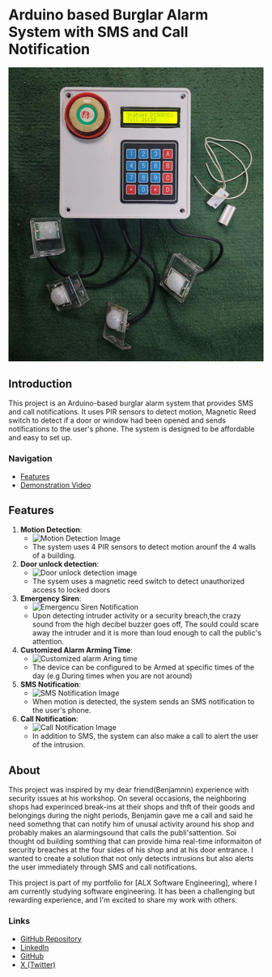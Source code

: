 # Arduino based Burglar Alarm System with SMS and Call Notification

![Cover Image](/Pictures/Image_1.jpg)

## Introduction
This project is an Arduino-based burglar alarm system that provides SMS and call notifications. It uses PIR sensors to detect motion, Magnetic Reed switch to detect if a door or window had been opened and sends notifications to the user's phone. The system is designed to be affordable and easy to set up.

### Navigation
- [Features](#features)
- [Demonstration Video](link-to-your-youtube-video)

## Features
1. **Motion Detection**: 
   - ![Motion Detection Image](link-to-motion-detection-image.jpg)
   - The system uses 4 PIR sensors to detect motion arounf the 4 walls of a building.
2. **Door unlock detection**: 
   - ![Door unlock detection image](link-to-motion-detection-image.jpg)
   - The sysem uses a magnetic reed switch to detect unauthorized access to locked doors
3. **Emergency Siren**:
   - ![Emergencu Siren Notification](link-to-call-notification-image.jpg)
   - Upon detecting intruder activity or a security breach,the crazy sound from the high decibel buzzer goes off, The sould could scare away the intruder and it is more than loud enough to call the public's attention.
4. **Customized Alarm Arming Time**:
   - ![Customized alarm Aring time](link-to-call-notification-image.jpg)
   - The device can be configured to be Armed at specific times of the day (e.g During times when you are not around)
5. **SMS Notification**:
   - ![SMS Notification Image](link-to-sms-notification-image.jpg)
   - When motion is detected, the system sends an SMS notification to the user's phone.
6. **Call Notification**:
   - ![Call Notification Image](link-to-call-notification-image.jpg)
   - In addition to SMS, the system can also make a call to alert the user of the intrusion.

## About
This project was inspired by my dear friend(Benjamnin) experience with security issues at his workshop. On several occasions, the neighboring shops had experinced break-ins at their shops and thft of their goods and belongings during the night periods, Benjamin gave me a call and said he need somethng that can notify him of unusal activity around his shop and probably makes an alarmingsound that calls the publi'sattention.
Soi thought od building somthing that can provide hima real-time informaiton of security breaches at the four sides of his shop and at his door entrance. I wanted to create a solution that not only detects intrusions but also alerts the user immediately through SMS and call notifications.

This project is part of my portfolio for [ALX Software Engineering], where I am currently studying software engineering. It has been a challenging but rewarding experience, and I'm excited to share my work with others.

### Links
- [GitHub Repository](https://github.com/Yinkusben/Arduino-Burglar_Alarm_System)
- [LinkedIn](https://www.linkedin.com/in/yinkusben)
- [GitHub](https://github.com/Yinkusben)
- [X (Twitter)](https://x.com/simpletronics)

